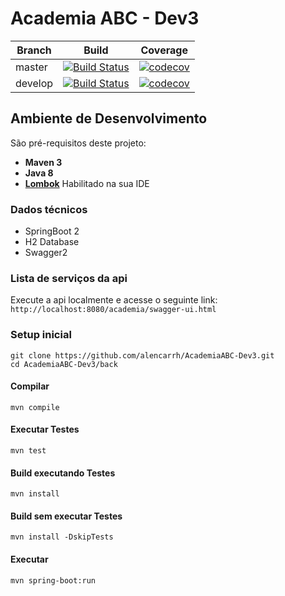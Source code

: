 # Academia ABC - Dev3

| Branch | Build | Coverage |
| ------------- |:-------------:|:-------------:|
| master | [![Build Status](https://travis-ci.org/alencarrh/AcademiaABC-Dev3.svg?branch=master)](https://travis-ci.org/alencarrh/AcademiaABC-Dev3) | [![codecov](https://codecov.io/gh/alencarrh/AcademiaABC-Dev3/branch/master/graph/badge.svg)](https://codecov.io/gh/alencarrh/AcademiaABC-Dev3)
| develop | [![Build Status](https://travis-ci.org/alencarrh/AcademiaABC-Dev3.svg?branch=develop)](https://travis-ci.org/alencarrh/AcademiaABC-Dev3) | [![codecov](https://codecov.io/gh/alencarrh/AcademiaABC-Dev3/branch/develop/graph/badge.svg)](https://codecov.io/gh/alencarrh/AcademiaABC-Dev3)


## Ambiente de Desenvolvimento

São pré-requisitos deste projeto:

* **Maven 3**
* **Java 8**
* **[Lombok](https://projectlombok.org/)** Habilitado na sua IDE

### Dados técnicos

- SpringBoot 2
- H2 Database
- Swagger2

### Lista de serviços da api

Execute a api localmente e acesse o seguinte link:
`http://localhost:8080/academia/swagger-ui.html`

### Setup inicial
```
git clone https://github.com/alencarrh/AcademiaABC-Dev3.git
cd AcademiaABC-Dev3/back
```

#### Compilar
```
mvn compile
```

#### Executar Testes
```
mvn test
```

#### Build executando Testes
```
mvn install
```

#### Build sem executar Testes
```
mvn install -DskipTests
```

#### Executar
```
mvn spring-boot:run
```
